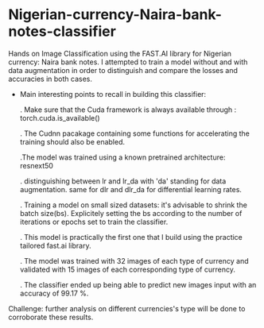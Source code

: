 # Nigerian-currency-Naira-bank-notes-classifier
Hands on Image Classification using the FAST.AI  library for Nigerian currency: Naira bank notes.
I attempted to train a model without and with data augmentation in order to distinguish and compare the losses and accuracies in both cases.

* Main interesting points to recall in building this classifier:

     . Make sure that the Cuda framework is always available through : torch.cuda.is_available()
     
     . The Cudnn pacakage containing some functions for accelerating the training should also be enabled.
     
     .The model was trained using a known pretrained architecture: resnext50
     
     . distinguishing between lr and lr_da with 'da' standing for data augmentation. same for dlr and dlr_da for differential learning rates.
     
     . Training a model on small sized datasets: it's advisable to shrink the batch size(bs). Explicitely setting the bs according to the number of iterations or epochs set to train the classifier.
     
     . This model is practically the first one that I build using the practice tailored fast.ai library.
     
     . The model was trained with 32 images of each type of currency and validated with 15 images of each corresponding type of currency.
     
     . The classifier ended up being able to predict new images input with an accuracy of 99.17 %.
     
    
Challenge: further analysis on different currencies's type will be done to corroborate these results.  
    
     
     
     
     
  

